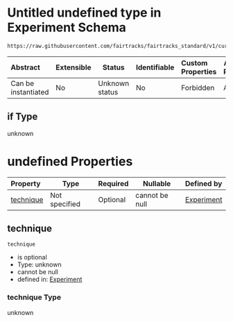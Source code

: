# Untitled undefined type in Experiment Schema

```txt
https://raw.githubusercontent.com/fairtracks/fairtracks_standard/v1/current/json/schema/fairtracks_experiment.schema.json#/allOf/5/if
```




| Abstract            | Extensible | Status         | Identifiable | Custom Properties | Additional Properties | Access Restrictions | Defined In                                                                                                     |
| :------------------ | ---------- | -------------- | ------------ | :---------------- | --------------------- | ------------------- | -------------------------------------------------------------------------------------------------------------- |
| Can be instantiated | No         | Unknown status | No           | Forbidden         | Allowed               | none                | [fairtracks_experiment.schema.json\*](../json/schema/fairtracks_experiment.schema.json "open original schema") |

## if Type

unknown

# undefined Properties

| Property                | Type          | Required | Nullable       | Defined by                                                                                                                                                                                                                               |
| :---------------------- | ------------- | -------- | -------------- | :--------------------------------------------------------------------------------------------------------------------------------------------------------------------------------------------------------------------------------------- |
| [technique](#technique) | Not specified | Optional | cannot be null | [Experiment](fairtracks_experiment-allof-5-if-properties-technique.md "https://raw.githubusercontent.com/fairtracks/fairtracks_standard/v1/current/json/schema/fairtracks_experiment.schema.json#/allOf/5/if/properties/technique") |

## technique




`technique`

-   is optional
-   Type: unknown
-   cannot be null
-   defined in: [Experiment](fairtracks_experiment-allof-5-if-properties-technique.md "https://raw.githubusercontent.com/fairtracks/fairtracks_standard/v1/current/json/schema/fairtracks_experiment.schema.json#/allOf/5/if/properties/technique")

### technique Type

unknown
